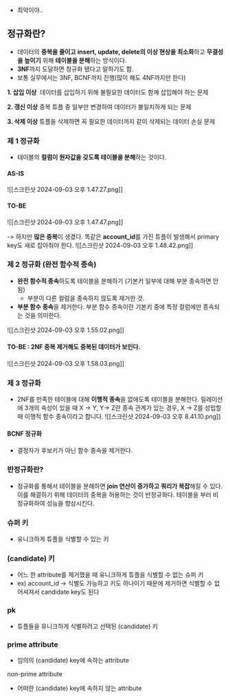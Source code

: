 - 최악이야..

## 정규화란?
- 데이터의 **중복을 줄이고** **insert, update, delete의 이상 현상을 최소화**하고 **무결성을 높이기** 위해 **테이블을 분해**하는 방식이다.
- **3NF**까지 도달하면 정규화 됐다고 말하기도 함.
- 보통 실무에서는 3NF, BCNF까지 진행(많이 해도 4NF까지만 한다)

**1. 삽입 이상** 
데이터를 삽입하기 위해 불필요한 데이터도 함께 삽입해야 하는 문제

**2. 갱신 이상**
중복 튜플 중 일부만 변경하여 데이터가 불일치하게 되는 문제

**3. 삭제 이상**
튜플을 삭제하면 꼭 필요한 데이터까지 같이 삭제되는 데이터 손실 문제

### 제 1 정규화
- 테이블의 **컬럼이 원자값을 갖도록 테이블을 분해**하는 것이다.

#### **AS-IS**
![[스크린샷 2024-09-03 오후 1.47.27.png]]

#### TO-BE
![[스크린샷 2024-09-03 오후 1.47.47.png]]

-> 하지만 **많은 중복**이 생겼다. 똑같은 **account_id**를 가진 튜플이 발생해서 primary key도 새로 잡아줘야 한다.
![[스크린샷 2024-09-03 오후 1.48.42.png]]

### 제 2 정규화 (완전 함수적 종속)
- **완전 함수적 종속**하도록 테이블을 분해하기 (기본키 일부에 대해 부분 종속하면 안 됨)
	- 부분이 다른 컬럼을 종속하지 않도록 제거한 것.
- **부분 함수 종속**을 제거한다. 부분 함수 종속이란 기본키 중에 특정 컬럼에만 종속되는 것을 의미한다.

![[스크린샷 2024-09-03 오후 1.55.02.png]]
#### **TO-BE** : 2NF 중복 제거해도 **중복된 데이터**가 보인다.
![[스크린샷 2024-09-03 오후 1.58.03.png]]

### 제 3 정규화
- 2NF를 만족한 테이블에 대해 **이행적 종속**을 없애도록 테이블을 분해한다. 릴레이션에 3개의 속성이 있을 때 X -> Y, Y-> Z란 종속 관계가 있는 경우, X -> Z를 성립할 때 이행적 함수 종속이라고 합니다.
![[스크린샷 2024-09-03 오후 8.41.10.png]]
#### BCNF 정규화
- 결정자가 후보키가 아닌 함수 종속을 제거한다.

### 반정규화란?
- 정규화를 통해서 테이블을 분해하면 **join 연산이 증가하고 쿼리가 복잡**해질 수 있다. 이를 해결하기 위해 데이터의 중복을 허용하는 것이 반정규화다. 테이블을 부러 비정규화하여 성능을 향상시킨다.



### 슈퍼 키
- 유니크하게 튜플을 식별할 수 있는 키
### (candidate) 키
- 어느 한 attribute를 제거했을 때 유니크하게 튜플을 식별할 수 없는 슈퍼 키
- ex) account_id -> 식별도 가능하고 키도 하나이기 때문에 제거하면 식별할 수 없어셔져서 candidate key도 된다
### pk
- 튜플들을 유니크하게 식별하려고 선택된 (candidate) 키

### prime attribute
- 임의의 (candidate) key에 속하는 attribute

non-prime attribute
- 어떠한 (candidate) key에 속하지 않는 attribute